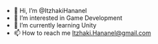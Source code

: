 - 👋 Hi, I’m @ItzhakiHananel
- 👀 I’m interested in Game Development 
- 🌱 I’m currently learning Unity
- 📫 How to reach me Itzhaki.Hananel@gmail.com

<!---
ItzhakiHananel/ItzhakiHananel is a ✨ special ✨ repository because its `README.md` (this file) appears on your GitHub profile.
You can click the Preview link to take a look at your changes.
--->
